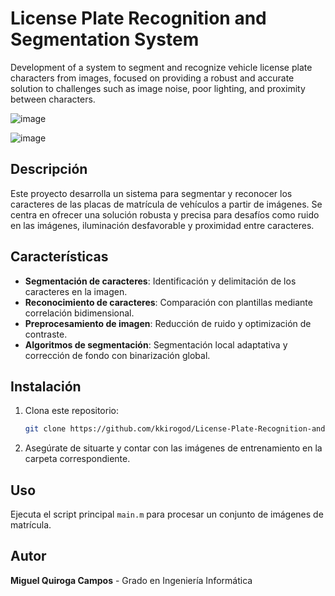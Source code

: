 # License Plate Recognition and Segmentation System
Development of a system to segment and recognize vehicle license plate characters from images, focused on providing a robust and accurate solution to challenges such as image noise, poor lighting, and proximity between characters.

![image](https://github.com/user-attachments/assets/b90e2e69-0bd8-4831-b01d-73571760c9e8)

![image](https://github.com/user-attachments/assets/e56ba5a2-d5e0-4d8e-86d5-2bbe94a190b1)


## Descripción
Este proyecto desarrolla un sistema para segmentar y reconocer los caracteres de las placas de matrícula de vehículos a partir de imágenes. Se centra en ofrecer una solución robusta y precisa para desafíos como ruido en las imágenes, iluminación desfavorable y proximidad entre caracteres.

## Características
- **Segmentación de caracteres**: Identificación y delimitación de los caracteres en la imagen.
- **Reconocimiento de caracteres**: Comparación con plantillas mediante correlación bidimensional.
- **Preprocesamiento de imagen**: Reducción de ruido y optimización de contraste.
- **Algoritmos de segmentación**: Segmentación local adaptativa y corrección de fondo con binarización global.

## Instalación
1. Clona este repositorio:
   ```bash
   git clone https://github.com/kkirogod/License-Plate-Recognition-and-Segmentation-System.git
   ```
2. Asegúrate de situarte y contar con las imágenes de entrenamiento en la carpeta correspondiente.

## Uso
Ejecuta el script principal ```main.m``` para procesar un conjunto de imágenes de matrícula.

## Autor
**Miguel Quiroga Campos** - Grado en Ingeniería Informática
